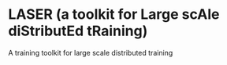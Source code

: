 # LASER (a toolkit for Large scAle diStributEd tRaining)
A training toolkit for large scale distributed training

